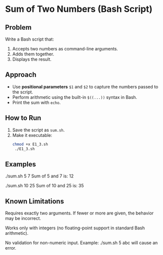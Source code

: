 # Sum of Two Numbers (Bash Script)

## Problem
Write a Bash script that:
1. Accepts two numbers as command-line arguments.
2. Adds them together.
3. Displays the result.

## Approach
- Use **positional parameters** `$1` and `$2` to capture the numbers passed to the script.  
- Perform arithmetic using the built-in `$((...))` syntax in Bash.  
- Print the sum with `echo`.

## How to Run
1. Save the script as `sum.sh`.  
2. Make it executable:
   ```bash
   chmod +x E1_3.sh
    ./E1_3.sh

## Examples
 ./sum.sh 5 7
Sum of 5 and 7 is: 12

 ./sum.sh 10 25
Sum of 10 and 25 is: 35

## Known Limitations

Requires exactly two arguments. If fewer or more are given, the behavior may be incorrect.

Works only with integers (no floating-point support in standard Bash arithmetic).

No validation for non-numeric input. Example: ./sum.sh 5 abc will cause an error.